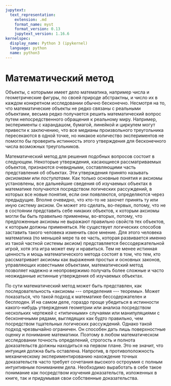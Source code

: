 ```yaml
---
jupytext:
  text_representation:
    extension: .md
    format_name: myst
    format_version: 0.13
    jupytext_version: 1.16.6
kernelspec:
  display_name: Python 3 (ipykernel)
  language: python
  name: python3
---
```


# Математический метод

Объекты, с которыми имеет дело математика, например числа и геометрические фигуры, по своей природе абстрактны, и число их в каждом конкретном исследовании обычно бесконечно.
Несмотря на то, что математические объекты не редко связаны с реальными объектами, весьма редко получается решить математический вопрос путем непосредственного обращения к реальному миру.
Например, эксперименты с карандашом, бумагой, линейкой и циркулем могут привести к заключению, что все медианы произвольного треугольника пересекаются в одной точке, но никакое количество экспериментов не помогло бы проверить истинность этого утверждения для бесконечного числа возможных треугольников.

Математический метод для решения подобных вопросов состоит в следующем.
Некоторые утверждения, касающиеся рассматриваемых объектов, признаются очевидными, составляющими часть представления об объектах.
Эти утверждения принято называть *аксиомами* или *постулатами*.
Как только основные понятия и аксиомы установлены, все дальнейшие сведения об изучаемых объектах в математике получаются посредством логических рассуждений, в которых все новые понятия, если они появляются, определяются через предыдущие.
Вполне очевидно, что кто-то не захочет принять ту или иную систему аксиом.
Он может это сделать, во-первых, потому, что не в состоянии представить себе никаких объектов, к которым аксиомы могли бы быть правильно применены, во-вторых, потому, что предложенные аксиомы не выражают правильно свойств тех объектов, к которым должны применяться.
Не существует логических способов заставить такого человека изменить свое мнение.
Для этого человека математика (по меньшей мере та ее часть, которая развивается именно из такой частной системы аксиом) представляется бессодержательной игрой, хотя эта игра может ему и нравиться.
Тем не менее истинная ценность и мощь математического метода состоят в том, что тем, кто рассматривает аксиомы как выражения простых и основных законов, управляющих известными объектами, математический метод позволяет надежно и неопровержимо получать более сложные
и часто неожиданные истинные утверждения об изучаемых объектах.

По сути математический метод может быть представлен, как последовательность &laquo;аксиомы --- определения --- теоремы&raquo;.
Может показаться, что такой подход к математике бессодержателен и бесплоден.
И на самом деле, гораздо проще убедиться в истинности какого-нибудь утверждения геометрии или анализа посредством нескольких чертежей с &laquo;типичными&raquo; случаями или манипуляциями с бесконечными рядами, выглядящих как будто правильно, чем посредством тщательных логических рассуждений.
Однако такой подход чрезвычайно ограничен.
Он способен дать лишь поверхностные оценку и понимание математики.
Поэтому в любом математическом исследовании точность определений, строгость и полнота доказательств должны находиться на первом плане.
Это не значит, что интуиция должна быть оставлена.
Напротив, в противоположность механическому экспериментированию нахождение точных доказательств часто требует сочетания высокого остроумия с полным интуитивным пониманием дела.
Необходимо выработать в себе такое понимание как посредством изучения доказательств, изложенных в книге, так и придумывая свои собственные доказательства.
